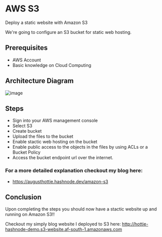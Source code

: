 # AWS S3 
Deploy a static website with Amazon S3

We're going to configure an S3 bucket for static web hosting.

## Prerequisites 
* AWS Account 
* Basic knowledge on Cloud Computing

## Architecture Diagram

![image](https://user-images.githubusercontent.com/96122635/227253359-0d846c7f-04b1-4d10-82f0-838dfd0513d5.png)

## Steps
* Sign into your AWS management console
* Select S3
* Create bucket 
* Upload the files to the bucket
* Enable stactic web hosting on the bucket
* Enable public access to the objects in the files by using ACLs or a Bucket Policy
* Access the bucket endpoint url over the internet. 

### For a more detailed explanation checkout my blog here: 
* https://augusthottie.hashnode.dev/amazon-s3

## Conclusion 
Upon completing the steps you should now have a stactic website up and running on Amazon S3!!

Checkout my simply blog website I deployed to S3 here: http://hottie-hashnode-demo.s3-website.af-south-1.amazonaws.com

